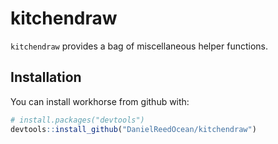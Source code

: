 
<!-- README.md is generated from README.Rmd. Please edit that file -->
kitchendraw
===========

`kitchendraw` provides a bag of miscellaneous helper functions.

Installation
------------

You can install workhorse from github with:

``` r
# install.packages("devtools")
devtools::install_github("DanielReedOcean/kitchendraw")
```

